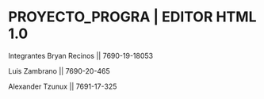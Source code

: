 # PROYECTO_PROGRA | EDITOR HTML 1.0

Integrantes
Bryan Recinos || 7690-19-18053

Luis Zambrano || 7690-20-465

Alexander Tzunux || 7691-17-325

